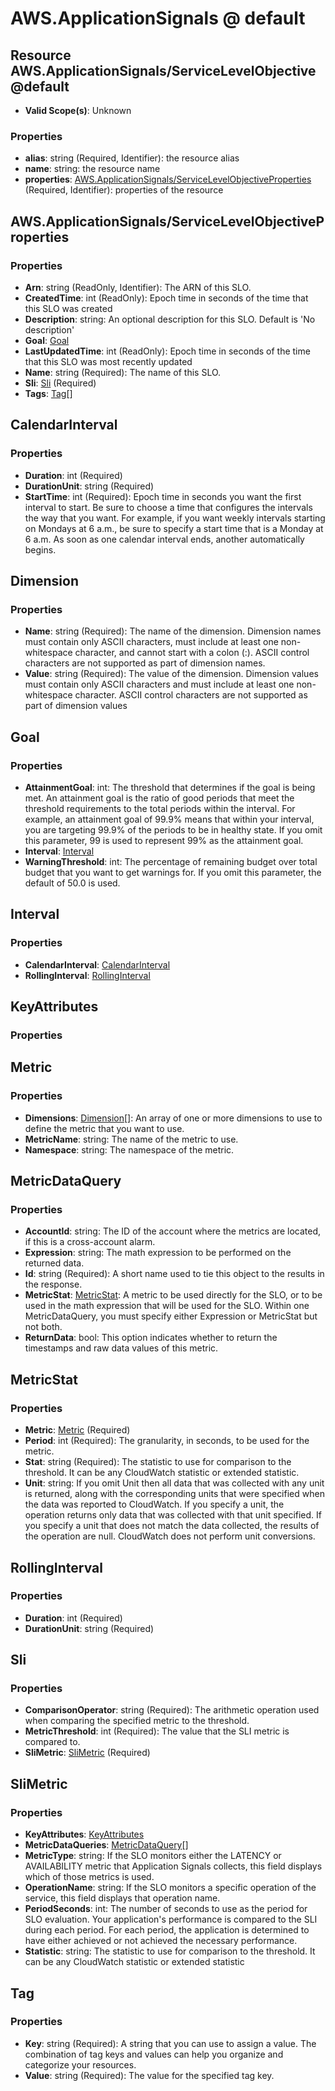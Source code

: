 # AWS.ApplicationSignals @ default

## Resource AWS.ApplicationSignals/ServiceLevelObjective@default
* **Valid Scope(s)**: Unknown
### Properties
* **alias**: string (Required, Identifier): the resource alias
* **name**: string: the resource name
* **properties**: [AWS.ApplicationSignals/ServiceLevelObjectiveProperties](#awsapplicationsignalsservicelevelobjectiveproperties) (Required, Identifier): properties of the resource

## AWS.ApplicationSignals/ServiceLevelObjectiveProperties
### Properties
* **Arn**: string (ReadOnly, Identifier): The ARN of this SLO.
* **CreatedTime**: int (ReadOnly): Epoch time in seconds of the time that this SLO was created
* **Description**: string: An optional description for this SLO. Default is 'No description'
* **Goal**: [Goal](#goal)
* **LastUpdatedTime**: int (ReadOnly): Epoch time in seconds of the time that this SLO was most recently updated
* **Name**: string (Required): The name of this SLO.
* **Sli**: [Sli](#sli) (Required)
* **Tags**: [Tag](#tag)[]

## CalendarInterval
### Properties
* **Duration**: int (Required)
* **DurationUnit**: string (Required)
* **StartTime**: int (Required): Epoch time in seconds you want the first interval to start. Be sure to choose a time that configures the intervals the way that you want. For example, if you want weekly intervals starting on Mondays at 6 a.m., be sure to specify a start time that is a Monday at 6 a.m.
As soon as one calendar interval ends, another automatically begins.

## Dimension
### Properties
* **Name**: string (Required): The name of the dimension. Dimension names must contain only ASCII characters, must include at least one non-whitespace character, and cannot start with a colon (:). ASCII control characters are not supported as part of dimension names.
* **Value**: string (Required): The value of the dimension. Dimension values must contain only ASCII characters and must include at least one non-whitespace character. ASCII control characters are not supported as part of dimension values

## Goal
### Properties
* **AttainmentGoal**: int: The threshold that determines if the goal is being met. An attainment goal is the ratio of good periods that meet the threshold requirements to the total periods within the interval. For example, an attainment goal of 99.9% means that within your interval, you are targeting 99.9% of the periods to be in healthy state.
If you omit this parameter, 99 is used to represent 99% as the attainment goal.
* **Interval**: [Interval](#interval)
* **WarningThreshold**: int: The percentage of remaining budget over total budget that you want to get warnings for. If you omit this parameter, the default of 50.0 is used.

## Interval
### Properties
* **CalendarInterval**: [CalendarInterval](#calendarinterval)
* **RollingInterval**: [RollingInterval](#rollinginterval)

## KeyAttributes
### Properties

## Metric
### Properties
* **Dimensions**: [Dimension](#dimension)[]: An array of one or more dimensions to use to define the metric that you want to use.
* **MetricName**: string: The name of the metric to use.
* **Namespace**: string: The namespace of the metric.

## MetricDataQuery
### Properties
* **AccountId**: string: The ID of the account where the metrics are located, if this is a cross-account alarm.
* **Expression**: string: The math expression to be performed on the returned data.
* **Id**: string (Required): A short name used to tie this object to the results in the response.
* **MetricStat**: [MetricStat](#metricstat): A metric to be used directly for the SLO, or to be used in the math expression that will be used for the SLO. Within one MetricDataQuery, you must specify either Expression or MetricStat but not both.
* **ReturnData**: bool: This option indicates whether to return the timestamps and raw data values of this metric.

## MetricStat
### Properties
* **Metric**: [Metric](#metric) (Required)
* **Period**: int (Required): The granularity, in seconds, to be used for the metric.
* **Stat**: string (Required): The statistic to use for comparison to the threshold. It can be any CloudWatch statistic or extended statistic.
* **Unit**: string: If you omit Unit then all data that was collected with any unit is returned, along with the corresponding units that were specified when the data was reported to CloudWatch. If you specify a unit, the operation returns only data that was collected with that unit specified. If you specify a unit that does not match the data collected, the results of the operation are null. CloudWatch does not perform unit conversions.

## RollingInterval
### Properties
* **Duration**: int (Required)
* **DurationUnit**: string (Required)

## Sli
### Properties
* **ComparisonOperator**: string (Required): The arithmetic operation used when comparing the specified metric to the threshold.
* **MetricThreshold**: int (Required): The value that the SLI metric is compared to.
* **SliMetric**: [SliMetric](#slimetric) (Required)

## SliMetric
### Properties
* **KeyAttributes**: [KeyAttributes](#keyattributes)
* **MetricDataQueries**: [MetricDataQuery](#metricdataquery)[]
* **MetricType**: string: If the SLO monitors either the LATENCY or AVAILABILITY metric that Application Signals collects, this field displays which of those metrics is used.
* **OperationName**: string: If the SLO monitors a specific operation of the service, this field displays that operation name.
* **PeriodSeconds**: int: The number of seconds to use as the period for SLO evaluation. Your application's performance is compared to the SLI during each period. For each period, the application is determined to have either achieved or not achieved the necessary performance.
* **Statistic**: string: The statistic to use for comparison to the threshold. It can be any CloudWatch statistic or extended statistic

## Tag
### Properties
* **Key**: string (Required): A string that you can use to assign a value. The combination of tag keys and values can help you organize and categorize your resources.
* **Value**: string (Required): The value for the specified tag key.

